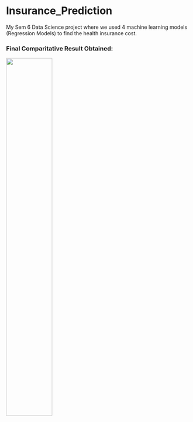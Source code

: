 # Insurance_Prediction

My Sem 6 Data Science project where we used 4 machine learning models (Regression Models) to find the health insurance cost.

### Final Comparitative Result Obtained:

<img src="https://github.com/Suraksha-Rajagopalan/Insurance_Prediction/assets/91787553/8e63b268-f6ba-4a61-8cdf-fb00aa0610a1" width=50%>
